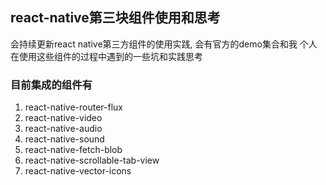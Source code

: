 ## react-native第三块组件使用和思考
会持续更新react native第三方组件的使用实践, 会有官方的demo集合和我
个人在使用这些组件的过程中遇到的一些坑和实践思考

### 目前集成的组件有
1. react-native-router-flux
2. react-native-video
3. react-native-audio
4. react-native-sound
5. react-native-fetch-blob
6. react-native-scrollable-tab-view
7. react-native-vector-icons

